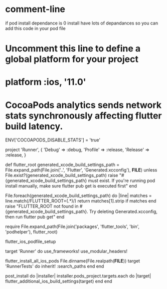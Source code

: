 # comment-line
if pod install dependance is 0 install have lots of depandances 
so you can add this code in your pod file
  # Uncomment this line to define a global platform for your project
# platform :ios, '11.0'

# CocoaPods analytics sends network stats synchronously affecting flutter build latency.
ENV['COCOAPODS_DISABLE_STATS'] = 'true'

project 'Runner', {
  'Debug' => :debug,
  'Profile' => :release,
  'Release' => :release,
}

def flutter_root
  generated_xcode_build_settings_path = File.expand_path(File.join('..', 'Flutter', 'Generated.xcconfig'), __FILE__)
  unless File.exist?(generated_xcode_build_settings_path)
    raise "#{generated_xcode_build_settings_path} must exist. If you're running pod install manually, make sure flutter pub get is executed first"
  end

  File.foreach(generated_xcode_build_settings_path) do |line|
    matches = line.match(/FLUTTER_ROOT\=(.*)/)
    return matches[1].strip if matches
  end
  raise "FLUTTER_ROOT not found in #{generated_xcode_build_settings_path}. Try deleting Generated.xcconfig, then run flutter pub get"
end

require File.expand_path(File.join('packages', 'flutter_tools', 'bin', 'podhelper'), flutter_root)

flutter_ios_podfile_setup

target 'Runner' do
  use_frameworks!
  use_modular_headers!

  flutter_install_all_ios_pods File.dirname(File.realpath(__FILE__))
  target 'RunnerTests' do
    inherit! :search_paths
  end
end

post_install do |installer|
  installer.pods_project.targets.each do |target|
    flutter_additional_ios_build_settings(target)
  end
end
